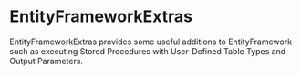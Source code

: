 EntityFrameworkExtras
=====================

EntityFrameworkExtras provides some useful additions to EntityFramework such as executing Stored Procedures with User-Defined Table Types and Output Parameters.